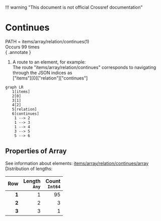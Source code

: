 !!! warning "This document is not official Crossref documentation"
# Continues
PATH = items/array/relation/continues(1)  
Occurs 99 times  
{ .annotate }

1. A route to an element, for example:  
   The route "items/array/relation/continues" corresponds to navigating through the JSON indices as  
   ["items"][0]["relation"]["continues"]  

```mermaid
graph LR
   1[items]
   2[0]
   3[1]
   4[2]
   5[relation]
   6[continues]
    1 --> 2
    1 --> 3
    1 --> 4
    3 --> 5
    5 --> 6
```


## Properties of Array
See information about elements: [items/array/relation/continues/array](array/index.md)  
Distribution of lengths:  

| **Row** | **Length**<br>`Any` | **Count**<br>`Int64` |
|--------:|--------------------:|---------------------:|
| **1**   | 1                   | 95                   |
| **2**   | 2                   | 3                    |
| **3**   | 3                   | 1                    |

